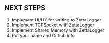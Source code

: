 ## NEXT STEPS
1. Implement UI/UX for writing to ZettaLogger
2. Implement TCPSocket with ZettaLogger
3. Implement Shared Memory with ZettaLogger
4. Put your name and Github info
 
